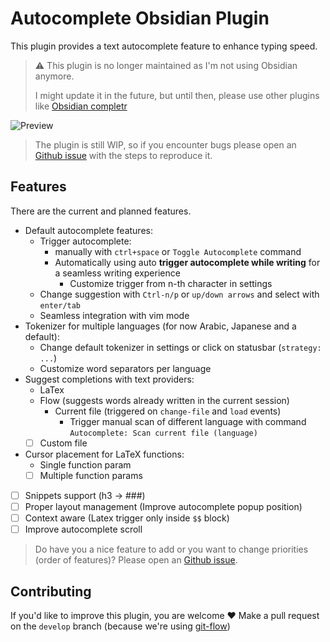 # Autocomplete Obsidian Plugin

This plugin provides a text autocomplete feature to enhance typing speed.

> ⚠️ This plugin is no longer maintained as I'm not using Obsidian anymore.
> 
> I might update it in the future, but until then, please use other plugins like [Obsidian completr](https://github.com/tth05/obsidian-completr)


![Preview](https://media.giphy.com/media/CFbhjfTLDPnUm45vje/giphy.gif)

> The plugin is still WIP, so if you encounter bugs please open an [Github issue](https://github.com/Yeboster/autocomplete-obsidian/issues/new/choose) with the steps to reproduce it.

## Features

There are the current and planned features.

- Default autocomplete features:
  - Trigger autocomplete:
    - manually with `ctrl+space` or `Toggle Autocomplete` command
    - Automatically using auto **trigger autocomplete while writing** for a seamless writing experience
      - Customize trigger from n-th character in settings
  - Change suggestion with `Ctrl-n/p` or `up/down arrows` and select with `enter/tab`
  - Seamless integration with vim mode
- Tokenizer for multiple languages (for now Arabic, Japanese and a default):
  - Change default tokenizer in settings or click on statusbar (`strategy: ...`)
  - Customize word separators per language
- Suggest completions with text providers:
  - LaTex
  - Flow (suggests words already written in the current session)
    - Current file (triggered on `change-file` and `load` events)
      - Trigger manual scan of different language with command `Autocomplete: Scan current file (language)`
  - [ ] Custom file
- Cursor placement for LaTeX functions:
  - Single function param
  - [ ] Multiple function params
- [ ] Snippets support (h3 -> ###)
- [ ] Proper layout management (Improve autocomplete popup position)
- [ ] Context aware (Latex trigger only inside `$$` block)
- [ ] Improve autocomplete scroll

> Do have you a nice feature to add or you want to change priorities (order of features)? Please open an [Github issue](https://github.com/Yeboster/autocomplete-obsidian/issues/new/choose).

## Contributing

If you'd like to improve this plugin, you are welcome ❤️
Make a pull request on the `develop` branch (because we're using [git-flow](https://github.com/nvie/gitflow))
